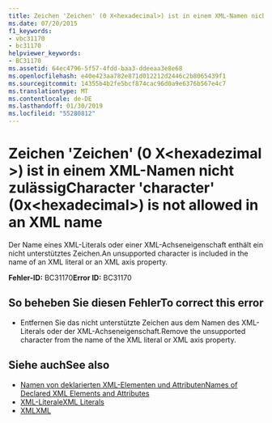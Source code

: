 ```yaml
---
title: Zeichen 'Zeichen' (0 X<hexadecimal>) ist in einem XML-Namen nicht zulässig
ms.date: 07/20/2015
f1_keywords:
- vbc31170
- bc31170
helpviewer_keywords:
- BC31170
ms.assetid: 64ec4796-5f57-4fdd-baa3-ddeeaa3e8e68
ms.openlocfilehash: e40e423aa782e871d012212d2446c2b8065439f1
ms.sourcegitcommit: 14355b4b2fe5bcf874cac96d0a9e6376b567e4c7
ms.translationtype: MT
ms.contentlocale: de-DE
ms.lasthandoff: 01/30/2019
ms.locfileid: "55280812"
---
```

# <a name="character-character-0xhexadecimal-is-not-allowed-in-an-xml-name"></a><span data-ttu-id="6b390-102">Zeichen 'Zeichen' (0 X\<hexadezimal >) ist in einem XML-Namen nicht zulässig</span><span class="sxs-lookup"><span data-stu-id="6b390-102">Character 'character' (0x\<hexadecimal>) is not allowed in an XML name</span></span>
<span data-ttu-id="6b390-103">Der Name eines XML-Literals oder einer XML-Achseneigenschaft enthält ein nicht unterstütztes Zeichen.</span><span class="sxs-lookup"><span data-stu-id="6b390-103">An unsupported character is included in the name of an XML literal or an XML axis property.</span></span>  
  
 <span data-ttu-id="6b390-104">**Fehler-ID:** BC31170</span><span class="sxs-lookup"><span data-stu-id="6b390-104">**Error ID:** BC31170</span></span>  
  
## <a name="to-correct-this-error"></a><span data-ttu-id="6b390-105">So beheben Sie diesen Fehler</span><span class="sxs-lookup"><span data-stu-id="6b390-105">To correct this error</span></span>  
  
-   <span data-ttu-id="6b390-106">Entfernen Sie das nicht unterstützte Zeichen aus dem Namen des XML-Literals oder der XML-Achseneigenschaft.</span><span class="sxs-lookup"><span data-stu-id="6b390-106">Remove the unsupported character from the name of the XML literal or XML axis property.</span></span>  
  
## <a name="see-also"></a><span data-ttu-id="6b390-107">Siehe auch</span><span class="sxs-lookup"><span data-stu-id="6b390-107">See also</span></span>
- [<span data-ttu-id="6b390-108">Namen von deklarierten XML-Elementen und Attributen</span><span class="sxs-lookup"><span data-stu-id="6b390-108">Names of Declared XML Elements and Attributes</span></span>](../../visual-basic/programming-guide/language-features/xml/names-of-declared-xml-elements-and-attributes.md)
- [<span data-ttu-id="6b390-109">XML-Literale</span><span class="sxs-lookup"><span data-stu-id="6b390-109">XML Literals</span></span>](../../visual-basic/language-reference/xml-literals/index.md)
- [<span data-ttu-id="6b390-110">XML</span><span class="sxs-lookup"><span data-stu-id="6b390-110">XML</span></span>](../../visual-basic/programming-guide/language-features/xml/index.md)

